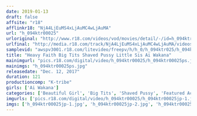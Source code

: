 ```yaml
---
date: 2019-01-13
draft: false
affsite: "r18"
afflinkr18: "NjA4LjEuMS4xLjAuMC4wLjAuMA"
url: "h_094ktr00025"
urloriginal: "http://www.r18.com/videos/vod/movies/detail/-/id=h_094ktr00025"
urlfinal: "http://media.r18.com/track/NjA4LjEuMS4xLjAuMC4wLjAuMA/videos/vod/movies/detail/-/id=h_094ktr00025"
samplevid: "awspv3001.r18.com/litevideo/freepv/h/h_0/h_094ktr025/h_094ktr025_dmb_w.mp4"
title: "Heavy Faith Big Tits Shaved Pussy Little Sis Ai Wakana"
mainimgurl: "pics.r18.com/digital/video/h_094ktr00025/h_094ktr00025ps.jpg"
mainimgs: "h_094ktr00025ps.jpg"
releasedate: "Dec. 12, 2017"
duration: 121
productioncomp: "K-tribe"
girls: ['Ai Wakana']
categories: ['Beautiful Girl', 'Big Tits', 'Shaved Pussy', 'Featured Actress', 'Sister', 'Creampie', 'Hi-Def']
imgurls: ['pics.r18.com/digital/video/h_094ktr00025/h_094ktr00025jp-1.jpg', 'pics.r18.com/digital/video/h_094ktr00025/h_094ktr00025jp-2.jpg', 'pics.r18.com/digital/video/h_094ktr00025/h_094ktr00025jp-3.jpg', 'pics.r18.com/digital/video/h_094ktr00025/h_094ktr00025jp-4.jpg', 'pics.r18.com/digital/video/h_094ktr00025/h_094ktr00025jp-5.jpg', 'pics.r18.com/digital/video/h_094ktr00025/h_094ktr00025jp-6.jpg', 'pics.r18.com/digital/video/h_094ktr00025/h_094ktr00025jp-7.jpg', 'pics.r18.com/digital/video/h_094ktr00025/h_094ktr00025jp-8.jpg', 'pics.r18.com/digital/video/h_094ktr00025/h_094ktr00025jp-9.jpg', 'pics.r18.com/digital/video/h_094ktr00025/h_094ktr00025jp-10.jpg', 'pics.r18.com/digital/video/h_094ktr00025/h_094ktr00025jp-11.jpg', 'pics.r18.com/digital/video/h_094ktr00025/h_094ktr00025jp-12.jpg', 'pics.r18.com/digital/video/h_094ktr00025/h_094ktr00025jp-13.jpg', 'pics.r18.com/digital/video/h_094ktr00025/h_094ktr00025jp-14.jpg', 'pics.r18.com/digital/video/h_094ktr00025/h_094ktr00025jp-15.jpg', 'pics.r18.com/digital/video/h_094ktr00025/h_094ktr00025jp-16.jpg', 'pics.r18.com/digital/video/h_094ktr00025/h_094ktr00025jp-17.jpg', 'pics.r18.com/digital/video/h_094ktr00025/h_094ktr00025jp-18.jpg', 'pics.r18.com/digital/video/h_094ktr00025/h_094ktr00025jp-19.jpg', 'pics.r18.com/digital/video/h_094ktr00025/h_094ktr00025jp-20.jpg']
imgs: ['h_094ktr00025jp-1.jpg', 'h_094ktr00025jp-2.jpg', 'h_094ktr00025jp-3.jpg', 'h_094ktr00025jp-4.jpg', 'h_094ktr00025jp-5.jpg', 'h_094ktr00025jp-6.jpg', 'h_094ktr00025jp-7.jpg', 'h_094ktr00025jp-8.jpg', 'h_094ktr00025jp-9.jpg', 'h_094ktr00025jp-10.jpg', 'h_094ktr00025jp-11.jpg', 'h_094ktr00025jp-12.jpg', 'h_094ktr00025jp-13.jpg', 'h_094ktr00025jp-14.jpg', 'h_094ktr00025jp-15.jpg', 'h_094ktr00025jp-16.jpg', 'h_094ktr00025jp-17.jpg', 'h_094ktr00025jp-18.jpg', 'h_094ktr00025jp-19.jpg', 'h_094ktr00025jp-20.jpg']
---
```


